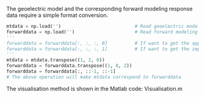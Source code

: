 The geoelectric model and the corresponding forward modeling response data require a simple format conversion.

```python
mtdata = np.load('')                           # Read geoelectric model data 
forwarddata = np.load('')                      # Read forward modeling data 
'''
forwarddata = forwarddata[:, :, :, 0]          # If want to get the apparent resistivity
forwarddata = forwarddata[:, :, :, 1]          # If want to get the impedance phases
'''
mtdata = mtdata.transpose((1, 2, 0))
forwarddata = forwarddata.transpose((1, 0, 2))
forwarddata = forwarddata[:, ::-1, ::-1]
# The above operation will make mtdata correspond to forwarddata
```
The visualisation method is shown in the Matlab code: Visualisation.m

